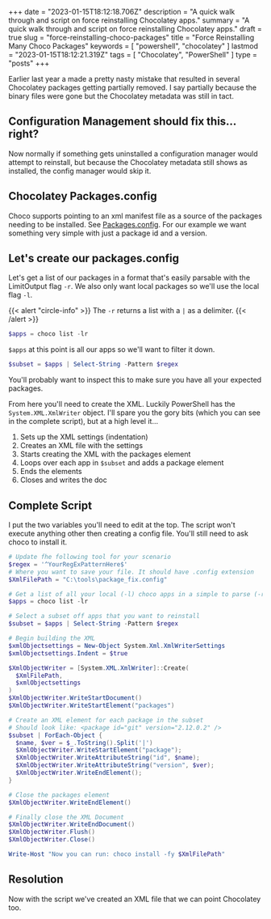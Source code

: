 +++
date = "2023-01-15T18:12:18.706Z"
description = "A quick walk through and script on force reinstalling Chocolatey apps."
summary = "A quick walk through and script on force reinstalling Chocolatey apps."
draft = true
slug = "force-reinstalling-choco-packages"
title = "Force Reinstalling Many Choco Packages"
keywords = [ "powershell", "chocolatey" ]
lastmod = "2023-01-15T18:12:21.319Z"
tags = [ "Chocolatey", "PowerShell" ]
type = "posts"
+++

Earlier last year a made a pretty nasty mistake that resulted in several
Chocolatey packages getting partially removed. I say partially because the
binary files were gone but the Chocolatey metadata was still in tact.

## Configuration Management should fix this… right?

Now normally if something gets uninstalled a configuration manager would attempt
to reinstall, but because the Chocolatey metadata still shows as installed, the
config manager would skip it.

## Chocolatey Packages.config

Choco supports pointing to an xml manifest file as a source of the packages
needing to be installed. See [Packages.config](https://docs.chocolatey.org/en-us/choco/commands/install#packages.config). For our example we want something very simple with just a package id and a version.

## Let's create our packages.config

Let's get a list of our packages in a format that's easily parsable with the
LimitOutput flag `-r`. We also only want local packages so we'll use the local
flag `-l`.

{{< alert "circle-info" >}}
The `-r` returns a list with a `|` as a delimiter.
{{< /alert >}}

```powershell
$apps = choco list -lr
```

`$apps` at this point is all our apps so we'll want to filter it down.

```powershell
$subset = $apps | Select-String -Pattern $regex
```

You'll probably want to inspect this to make sure you have all your expected
packages.

From here you'll need to create the XML. Luckily PowerShell has the
`System.XML.XmlWriter` object. I'll spare you the gory bits (which you can see
in the complete script), but at a high level it…

1. Sets up the XML settings (indentation)
2. Creates an XML file with the settings
3. Starts creating the XML with the packages element
4. Loops over each app in `$subset` and adds a package element
5. Ends the elements
6. Closes and writes the doc

## Complete Script

I put the two variables you'll need to edit at the top. The script won't execute
anything other then creating a config file. You'll still need to ask choco to
install it.

```powershell
# Update fhe following tool for your scenario
$regex = '^YourRegExPatternHere$'
# Where you want to save your file. It should have .config extension
$XmlFilePath = "C:\tools\package_fix.config"

# Get a list of all your local (-l) choco apps in a simple to parse (-r) format 
$apps = choco list -lr

# Select a subset off apps that you want to reinstall
$subset = $apps | Select-String -Pattern $regex

# Begin building the XML
$xmlObjectsettings = New-Object System.Xml.XmlWriterSettings
$xmlObjectsettings.Indent = $true

$XmlObjectWriter = [System.XML.XmlWriter]::Create(
  $XmlFilePath,
  $xmlObjectsettings
)
$XmlObjectWriter.WriteStartDocument()
$XmlObjectWriter.WriteStartElement("packages")

# Create an XML element for each package in the subset
# Should look like: <package id="git" version="2.12.0.2" />
$subset | ForEach-Object {
  $name, $ver = $_.ToString().Split('|')
  $XmlObjectWriter.WriteStartElement("package");
  $XmlObjectWriter.WriteAttributeString("id", $name);
  $XmlObjectWriter.WriteAttributeString("version", $ver);
  $XmlObjectWriter.WriteEndElement();
}

# Close the packages element
$XmlObjectWriter.WriteEndElement()

# Finally close the XML Document
$XmlObjectWriter.WriteEndDocument()
$XmlObjectWriter.Flush()
$XmlObjectWriter.Close()

Write-Host "Now you can run: choco install -fy $XmlFilePath"
```

## Resolution

Now with the script we've created an XML file that we can point Chocolatey too.
